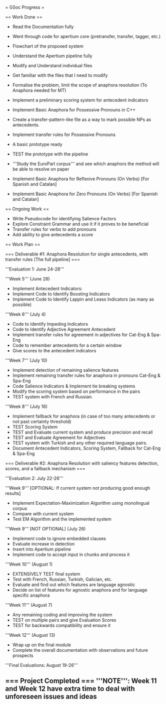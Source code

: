 = GSoc Progress = 

== Work Done == 

* Read the Documentation fully
* Went through code for apertium core (pretransfer, transfer, tagger, etc.)
* Flowchart of the proposed system
* Understand the Apertium pipeline fully
* Modify and Understand individual files
* Get familiar with the files that I need to modify

* Formalise the problem, limit the scope of anaphora resolution (To Anaphora needed for MT)
* Implement a preliminary scoring system for antecedent indicators
* Implement Basic Anaphora for Possessive Pronouns in C++
* Create a transfer-pattern-like file as a way to mark possible NPs as antecedents.
* Implement transfer rules for Possessive Pronouns
* A basic prototype ready
* TEST the prototype with the pipeline

* '''Study the EuroParl corpus''' and see which anaphors the method will be able to resolve on paper
* Implement Basic Anaphora for Reflexive Pronouns (On Verbs) [For Spanish and Catalan]
* Implement Basic Anaphora for Zero Pronouns (On Verbs) [For Spanish and Catalan]


== Ongoing Work ==

* Write Pseudocode for identifying Salience Factors
* Explore Constraint Grammar and use it if it proves to be beneficial
* Transfer rules for verbs to add pronouns
* Add ability to give antecedents a score

== Work Plan ==

=== Deliverable #1: Anaphora Resolution for single antecedents, with transfer rules [The full pipeline] ===

'''Evaluation 1: June 24-28'''

'''Week 5''' (June 28)
* Implement Antecedent Indicators:
* Implement Code to Identify Boosting Indicators
* Implement Code to Identify Lappin and Leass Indicators (as many as possible) 

'''Week 6''' (July 4)
* Code to Identify Impeding Indicators
* Code to Identify Adjective Agreement Antecedent
* Implement transfer rules for agreement in adjectives for Cat-Eng & Spa-Eng
* Code to remember antecedents for a certain window
* Give scores to the antecedent indicators

'''Week 7''' (July 10)
* Implement detection of remaining salience features
* Implement remaining transfer rules for anaphora in pronouns Cat-Eng & Spa-Eng
* Code Salience Indicators & Implement tie breaking systems
* Modify the scoring system based on performance in the pairs
* TEST system with French and Russian.

'''Week 8''' (July 16)
* Implement fallback for anaphora (in case of too many antecedents or not past certainty threshold)
* TEST Scoring System
* TEST and Evaluate current system and produce precision and recall
* TEST and Evaluate Agreement for Adjectives
* TEST system with Turkish and any other required language pairs.
* Document Antecedent Indicators, Scoring System, Fallback for Cat-Eng & Spa-Eng

=== Deliverable #2: Anaphora Resolution with saliency features detection, scores, and a fallback mechanism ===

'''Evaluation 2: July 22-26'''

'''Week 9''' [OPTIONAL: If current system not producing good enough results]
* Implement Expectation-Maximization Algorithm using monolingual corpus
* Compare with current system
* Test EM Algorithm and the implemented system

'''Week 9''' [NOT OPTIONAL] (July 26)

* Implement code to ignore embedded clauses
* Evaluate increase in detection
* Insert into Apertium pipeline
* Implement code to accept input in chunks and process it

'''Week 10''' (August 1)
* EXTENSIVELY TEST final system
* Test with French, Russian, Turkish, Galician, etc.
* Evaluate and find out which features are language agnostic
* Decide on list of features for agnostic anaphora and for language specific anaphora

'''Week 11''' (August 7)
* Any remaining coding and improving the system
* TEST on multiple pairs and give Evaluation Scores
* TEST for backwards compatibility and ensure it

'''Week 12''' (August 13)
* Wrap up on the final module
* Complete the overall documentation with observations and future prospects

'''Final Evaluations: August 19-26'''

=== Project Completed ===
'''NOTE''': Week 11 and Week 12 have extra time to deal with unforeseen issues and ideas
----
